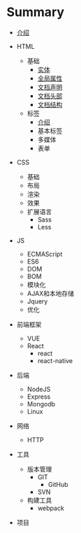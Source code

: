# Summary

* [介绍](README.md)
* HTML

  * 基础
    * [实体](/HTML/base/base_entity.md)
    * [全局属性](/HTML/base/base_attr.md)
    * [文档声明](/HTML/base/base_doctype.md)
    * [文档头部](/HTML/base/base_head.md)
    * [文档结构](/HTML/base/base_structure.md)
  * 标签
    * [介绍](/HTML/label/main.md)
    * 基本标签
    * 多媒体
    * 表单

* CSS

  * 基础
  * 布局
  * 渲染
  * 效果
  * 扩展语言
    * Sass
    * Less

* JS

  * ECMAScript
  * ES6
  * DOM
  * BOM
  * 模块化
  * AJAX和本地存储
  * Jquery
  * 优化

* 前端框架

  * VUE
  * React
    * react
    * react-native

* 后端

  * NodeJS
  * Express
  * Mongodb
  * Linux

* 网络

  * HTTP

* 工具

  * 版本管理
    * GIT
      * GitHub
    * SVN
  * 构建工具
    * webpack

* 项目



